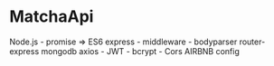 # MatchaApi
Node.js - promise => ES6
express - middleware - bodyparser
router-express 
mongodb 
axios - JWT - bcrypt - Cors
AIRBNB config
